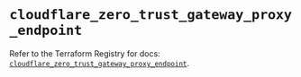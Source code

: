 # `cloudflare_zero_trust_gateway_proxy_endpoint`

Refer to the Terraform Registry for docs: [`cloudflare_zero_trust_gateway_proxy_endpoint`](https://registry.terraform.io/providers/cloudflare/cloudflare/4.46.0/docs/resources/zero_trust_gateway_proxy_endpoint).
